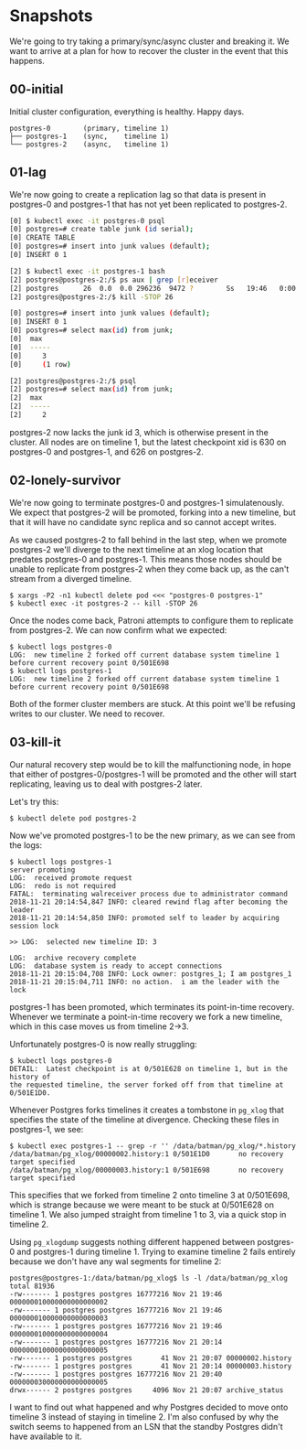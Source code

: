 # Snapshots

We're going to try taking a primary/sync/async cluster and breaking it. We want
to arrive at a plan for how to recover the cluster in the event that this
happens.

## 00-initial

Initial cluster configuration, everything is healthy. Happy days.

```
postgres-0        (primary, timeline 1)
├── postgres-1    (sync,    timeline 1)
└── postgres-2    (async,   timeline 1)
```

## 01-lag

We're now going to create a replication lag so that data is present in
postgres-0 and postgres-1 that has not yet been replicated to postgres-2.

```bash
[0] $ kubectl exec -it postgres-0 psql
[0] postgres=# create table junk (id serial);
[0] CREATE TABLE
[0] postgres=# insert into junk values (default);
[0] INSERT 0 1

[2] $ kubectl exec -it postgres-1 bash
[2] postgres@postgres-2:/$ ps aux | grep [r]eceiver
[2] postgres      26  0.0  0.0 296236  9472 ?        Ss   19:46   0:00 postgres: batman: wal receiver process   streaming 0/501E1D0
[2] postgres@postgres-2:/$ kill -STOP 26

[0] postgres=# insert into junk values (default);
[0] INSERT 0 1
[0] postgres=# select max(id) from junk;
[0]  max
[0]  -----
[0]     3
[0]     (1 row)

[2] postgres@postgres-2:/$ psql
[2] postgres=# select max(id) from junk;
[2]  max
[2]  -----
[2]     2
```

postgres-2 now lacks the junk id 3, which is otherwise present in the cluster.
All nodes are on timeline 1, but the latest checkpoint xid is 630 on postgres-0
and postgres-1, and 626 on postgres-2.

## 02-lonely-survivor

We're now going to terminate postgres-0 and postgres-1 simulatenously. We expect
that postgres-2 will be promoted, forking into a new timeline, but that it will
have no candidate sync replica and so cannot accept writes.

As we caused postgres-2 to fall behind in the last step, when we promote
postgres-2 we'll diverge to the next timeline at an xlog location that predates
postgres-0 and postgres-1. This means those nodes should be unable to replicate
from postgres-2 when they come back up, as the can't stream from a diverged
timeline.

```
$ xargs -P2 -n1 kubectl delete pod <<< "postgres-0 postgres-1"
$ kubectl exec -it postgres-2 -- kill -STOP 26
```

Once the nodes come back, Patroni attempts to configure them to replicate from
postgres-2. We can now confirm what we expected:

```
$ kubectl logs postgres-0
LOG:  new timeline 2 forked off current database system timeline 1 before current recovery point 0/501E698
$ kubectl logs postgres-1
LOG:  new timeline 2 forked off current database system timeline 1 before current recovery point 0/501E698
```

Both of the former cluster members are stuck. At this point we'll be refusing
writes to our cluster. We need to recover.

## 03-kill-it

Our natural recovery step would be to kill the malfunctioning node, in hope that
either of postgres-0/postgres-1 will be promoted and the other will start
replicating, leaving us to deal with postgres-2 later.

Let's try this:

```
$ kubectl delete pod postgres-2
```

Now we've promoted postgres-1 to be the new primary, as we can see from the
logs:

```
$ kubectl logs postgres-1
server promoting
LOG:  received promote request
LOG:  redo is not required
FATAL:  terminating walreceiver process due to administrator command
2018-11-21 20:14:54,847 INFO: cleared rewind flag after becoming the leader
2018-11-21 20:14:54,850 INFO: promoted self to leader by acquiring session lock

>> LOG:  selected new timeline ID: 3

LOG:  archive recovery complete
LOG:  database system is ready to accept connections
2018-11-21 20:15:04,708 INFO: Lock owner: postgres_1; I am postgres_1
2018-11-21 20:15:04,711 INFO: no action.  i am the leader with the lock
```

postgres-1 has been promoted, which terminates its point-in-time recovery.
Whenever we terminate a point-in-time recovery we fork a new timeline, which in
this case moves us from timeline 2->3.

Unfortunately postgres-0 is now really struggling:

```
$ kubectl logs postgres-0
DETAIL:  Latest checkpoint is at 0/501E628 on timeline 1, but in the history of
the requested timeline, the server forked off from that timeline at 0/501E1D0.
```

Whenever Postgres forks timelines it creates a tombstone in `pg_xlog` that
specifies the state of the timeline at divergence. Checking these files in
postgres-1, we see:

```
$ kubectl exec postgres-1 -- grep -r '' /data/batman/pg_xlog/*.history
/data/batman/pg_xlog/00000002.history:1 0/501E1D0       no recovery target specified
/data/batman/pg_xlog/00000003.history:1 0/501E698       no recovery target specified
```

This specifies that we forked from timeline 2 onto timeline 3 at 0/501E698,
which is strange because we were meant to be stuck at 0/501E628 on timeline 1.
We also jumped straight from timeline 1 to 3, via a quick stop in timeline 2.

Using `pg_xlogdump` suggests nothing different happened between postgres-0 and
postgres-1 during timeline 1. Trying to examine timeline 2 fails entirely
because we don't have any wal segments for timeline 2:

```
postgres@postgres-1:/data/batman/pg_xlog$ ls -l /data/batman/pg_xlog
total 81936
-rw------- 1 postgres postgres 16777216 Nov 21 19:46 000000010000000000000002
-rw------- 1 postgres postgres 16777216 Nov 21 19:46 000000010000000000000003
-rw------- 1 postgres postgres 16777216 Nov 21 19:46 000000010000000000000004
-rw------- 1 postgres postgres 16777216 Nov 21 20:14 000000010000000000000005
-rw------- 1 postgres postgres       41 Nov 21 20:07 00000002.history
-rw------- 1 postgres postgres       41 Nov 21 20:14 00000003.history
-rw------- 1 postgres postgres 16777216 Nov 21 20:40 000000030000000000000005
drwx------ 2 postgres postgres     4096 Nov 21 20:07 archive_status
```

I want to find out what happened and why Postgres decided to move onto timeline
3 instead of staying in timeline 2. I'm also confused by why the switch seems to
happened from an LSN that the standby Postgres didn't have available to it.
